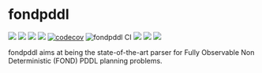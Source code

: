 # fondpddl

[![](https://img.shields.io/travis/whitemech/fond-parser.svg)](https://travis-ci.org/whitemech/fond-parser)
[![](https://img.shields.io/pypi/pyversions/pythomata.svg)](https://pypi.python.org/pypi/pythomata)
[![](https://img.shields.io/badge/docs-mkdocs-9cf)](https://www.mkdocs.org/)
[![](https://img.shields.io/badge/status-development-orange.svg)](https://img.shields.io/badge/status-development-orange.svg)
[![codecov](https://codecov.io/gh/whitemech/fondpddl/branch/master/graph/badge.svg)](https://codecov.io/gh/whitemech/fondpddl)
![fondpddl CI](https://github.com/whitemech/fondpddl/workflows/fondpddl%20Continuous%20Integration%20pipeline./badge.svg)
[![](https://img.shields.io/badge/flake8-checked-blueviolet)](https://img.shields.io/badge/flake8-checked-blueviolet)
[![](https://img.shields.io/badge/mypy-checked-blue)](https://img.shields.io/badge/mypy-checked-blue)
[![](https://img.shields.io/badge/license-LGPLv3%2B-blue)](./LICENSE)

fondpddl aims at being the state-of-the-art parser for Fully Observable Non Deterministic (FOND) PDDL planning problems.
